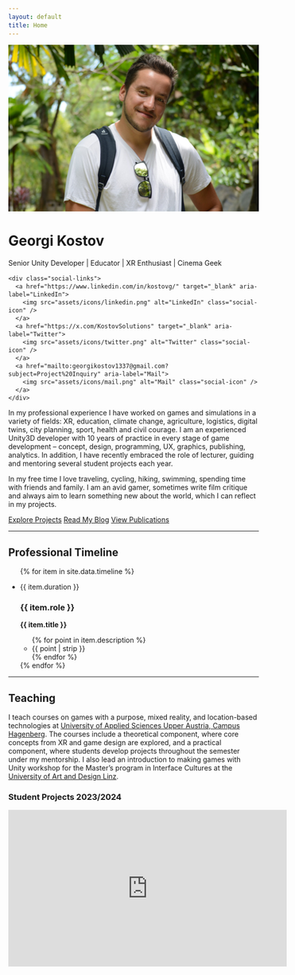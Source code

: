```yaml
---
layout: default
title: Home
---
```


<div class="profile-container">
  <img src="assets/me.jpeg" alt="Georgi Kostov" class="profile-image" />

  <div class="profile-info">
    <h1 class="profile-name">Georgi Kostov</h1>
    <p class="profile-tagline">Senior Unity Developer | Educator | XR Enthusiast | Cinema Geek</p>

    <div class="social-links">
      <a href="https://www.linkedin.com/in/kostovg/" target="_blank" aria-label="LinkedIn">
        <img src="assets/icons/linkedin.png" alt="LinkedIn" class="social-icon" />
      </a>
      <a href="https://x.com/KostovSolutions" target="_blank" aria-label="Twitter">
        <img src="assets/icons/twitter.png" alt="Twitter" class="social-icon" />
      </a>
      <a href="mailto:georgikostov1337@gmail.com?subject=Project%20Inquiry" aria-label="Mail">
        <img src="assets/icons/mail.png" alt="Mail" class="social-icon" />
      </a>
    </div>
  </div>
</div>

In my professional experience I have worked on games and simulations in a variety of fields: XR, education, climate change, agriculture, logistics, digital twins, city planning, sport, health and civil courage. I am an experienced Unity3D developer with 10 years of practice in every stage of game development – concept, design, programming, UX, graphics, publishing, analytics. In addition, I have recently embraced the role of lecturer, guiding and mentoring several student projects each year.

In my free time I love traveling, cycling, hiking, swimming, spending time with friends and family. I am an avid gamer, sometimes write film critique and always aim to learn something new about the world, which I can reflect in my projects.

<div class="button-group">
  <a href="/pages/projects/" class="button-link">Explore Projects</a>
  <a href="/pages/blog/" class="button-link">Read My Blog</a>
  <a href="/pages/publications/" class="button-link">View Publications</a>
</div>

---

## Professional Timeline
<ul class="timeline">
  {% for item in site.data.timeline %}
    <li class="timeline-item">
      <p class="timeline-date">{{ item.duration }}</p>
      <div class="timeline-content">
        <h3>{{ item.role }}</h3>
        <p><strong>{{ item.title }}</strong></p>
        <ul>
          {% for point in item.description %}
            <li>{{ point | strip }}</li>
          {% endfor %}
        </ul>
      </div>
    </li>
  {% endfor %}
</ul>

---

## Teaching
I teach courses on games with a purpose, mixed reality, and location-based technologies at [University of Applied Sciences Upper Austria, Campus Hagenberg](https://fh-ooe.at/campus-hagenberg). The courses include a theoretical component, where core concepts from XR and game design are explored, and a practical component, where students develop projects throughout the semester under my mentorship. I also lead an introduction to making games with Unity workshop for the Master’s program in Interface Cultures at the [University of Art and Design Linz](https://www.kunstuni-linz.at/en/studies/degree-programmes/interface-cultures/master-programme/courses).

### Student Projects 2023/2024
<iframe width="560" height="315" src="https://www.youtube.com/embed/11QtNfz-3rc?si=LaHVU8-6pop8pJYK" title="YouTube video player" frameborder="0" allow="accelerometer; autoplay; clipboard-write; encrypted-media; gyroscope; picture-in-picture; web-share" referrerpolicy="strict-origin-when-cross-origin" allowfullscreen></iframe>